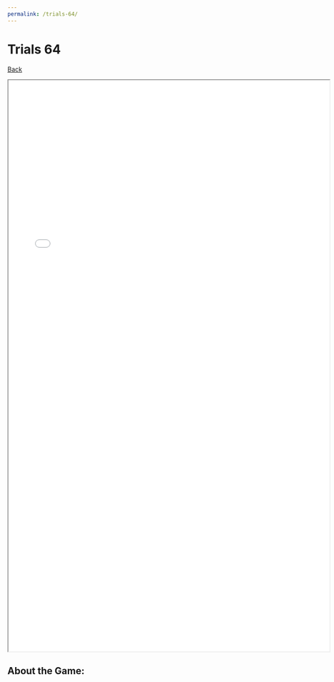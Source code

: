 ```yaml
---
permalink: /trials-64/
---
```

# Trials 64
[Back](https://banrescoding.github.io/Portfolio/)

<iframe src="./Trials64/index.html" name="Trials 64" style="height:1280px;width:720px;" title="Trials 64"></iframe>
 
## About the Game:

